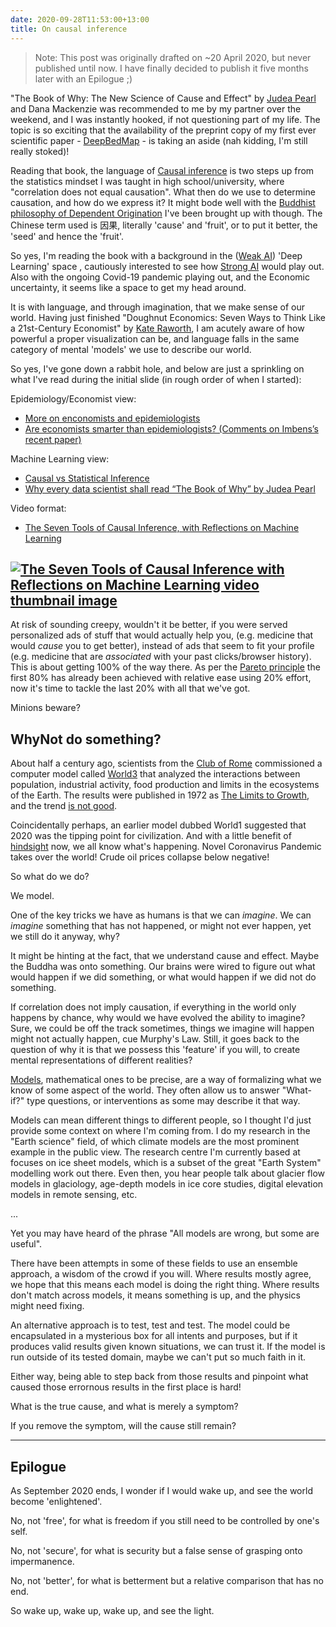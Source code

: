 ```yaml
---
date: 2020-09-28T11:53:00+13:00
title: On causal inference
---
```


> Note: This post was originally drafted on ~20 April 2020, but never published until now.
> I have finally decided to publish it five months later with an Epilogue ;)

"The Book of Why: The New Science of Cause and Effect" by [Judea Pearl](https://en.wikipedia.org/wiki/Judea_Pearl) and Dana Mackenzie was recommended to me by my partner over the weekend, and I was instantly hooked, if not questioning part of my life.
The topic is so exciting that the availability of the preprint copy of my first ever scientific paper - [DeepBedMap](https://doi.org/10.5194/tc-2020-74) - is taking an aside (nah kidding, I'm still really stoked)!

Reading that book, the language of [Causal inference](https://en.wikipedia.org/wiki/Causal_inference) is two steps up from the statistics mindset I was taught in high school/university, where "correlation does not equal causation".
What then do we use to determine causation, and how do we express it?
It might bode well with the [Buddhist philosophy of Dependent Origination](https://en.wikipedia.org/wiki/Causality#Buddhist_philosophy) I've been brought up with though.
The Chinese term used is 因果, literally 'cause' and 'fruit', or to put it better, the 'seed' and hence the 'fruit'.

So yes, I'm reading the book with a background in the ([Weak AI](https://en.wikipedia.org/wiki/Weak_AI)) 'Deep Learning' space , cautiously interested to see how [Strong AI](https://en.wikipedia.org/wiki/Strong_AI) would play out.
Also with the ongoing Covid-19 pandemic playing out, and the Economic uncertainty, it seems like a space to get my head around.

It is with language, and through imagination, that we make sense of our world.
Having just finished "Doughnut Economics: Seven Ways to Think Like a 21st-Century Economist" by [Kate Raworth](https://en.wikipedia.org/wiki/Kate_Raworth), I am acutely aware of how powerful a proper visualization can be, and language falls in the same category of mental 'models' we use to describe our world.

So yes, I've gone down a rabbit hole, and below are just a sprinkling on what I've read during the initial slide (in rough order of when I started):

Epidemiology/Economist view:

- [More on enconomists and epidemiologists](https://marginalrevolution.com/marginalrevolution/2020/04/more-on-economists-and-epidemiologists.html)
- [Are economists smarter than epidemiologists? (Comments on Imbens’s recent paper)](http://causality.cs.ucla.edu/blog/index.php/2014/10/27/are-economists-smarter-than-epidemiologists-comments-on-imbenss-recent-paper/)

Machine Learning view:

- [Causal vs Statistical Inference](https://towardsdatascience.com/causal-vs-statistical-inference-3f2c3e617220)
- [Why every data scientist shall read “The Book of Why” by Judea Pearl](https://towardsdatascience.com/why-every-data-scientist-shall-read-the-book-of-why-by-judea-pearl-e2dad84b3f9d)

Video format:

- [The Seven Tools of Causal Inference, with Reflections on Machine Learning](https://doi.org/10.1145/3241036)

[![The Seven Tools of Causal Inference with Reflections on Machine Learning video thumbnail image](https://img.youtube.com/vi/CsMV5o3hotY/0.jpg)](https://www.youtube.com/watch?v=CsMV5o3hotY "The Seven Tools of Causal Inference with Reflections on Machine Learning | Judea Pearl")
-

At risk of sounding creepy, wouldn't it be better, if you were served personalized ads of stuff that would actually help you, (e.g. medicine that would *cause* you to get better), instead of ads that seem to fit your profile (e.g. medicine that are *associated* with your past clicks/browser history).
This is about getting 100% of the way there.
As per the [Pareto principle](/climbing-the-pareto-curve) the first 80% has already been achieved with relative ease using 20% effort, now it's time to tackle the last 20% with all that we've got.

Minions beware?

## WhyNot do something?

About half a century ago, scientists from the [Club of Rome](https://en.wikipedia.org/wiki/Club_of_Rome) commissioned a computer model called [World3](https://en.wikipedia.org/wiki/World3) that analyzed the interactions between population, industrial activity, food production and limits in the ecosystems of the Earth.
The results were published in 1972 as [The Limits to Growth](https://en.wikipedia.org/wiki/The_Limits_to_Growth), and the trend [is not good](https://www.mnn.com/green-tech/computers/stories/MIT-computer-model-predicted-end-world-limits-of-growth).

Coincidentally perhaps, an earlier model dubbed World1 suggested that 2020 was the tipping point for civilization.
And with a little benefit of [hindsight](https://en.wikipedia.org/wiki/Hindsight_Bias) now, we all know what's happening.
Novel Coronavirus Pandemic takes over the world!
Crude oil prices collapse below negative!

So what do we do?

We model.

One of the key tricks we have as humans is that we can *imagine*.
We can *imagine* something that has not happened, or might not ever happen, yet we still do it anyway, why?

It might be hinting at the fact, that we understand cause and effect.
Maybe the Buddha was onto something.
Our brains were wired to figure out what would happen if we did something, or what would happen if we did not do something.

If correlation does not imply causation, if everything in the world only happens by chance, why would we have evolved the ability to imagine?
Sure, we could be off the track sometimes, things we imagine will happen might not actually happen, cue Murphy's Law.
Still, it goes back to the question of why it is that we possess this 'feature' if you will, to create mental representations of different realities?

[Models](https://en.wikipedia.org/wiki/Scientific_modelling), mathematical ones to be precise, are a way of formalizing what we know of some aspect of the world.
They often allow us to answer "What-if?" type questions, or interventions as some may describe it that way.

Models can mean different things to different people, so I thought I'd just provide some context on where I'm coming from.
I do my research in the "Earth science" field, of which climate models are the most prominent example in the public view.
The research centre I'm currently based at focuses on ice sheet models, which is a subset of the great "Earth System" modelling work out there.
Even then, you hear people talk about glacier flow models in glaciology, age-depth models in ice core studies, digital elevation models in remote sensing, etc.

...

Yet you may have heard of the phrase "All models are wrong, but some are useful".

There have been attempts in some of these fields to use an ensemble approach, a wisdom of the crowd if you will.
Where results mostly agree, we hope that this means each model is doing the right thing.
Where results don't match across models, it means something is up, and the physics might need fixing.

An alternative approach is to test, test and test.
The model could be encapsulated in a mysterious box for all intents and purposes, but if it produces valid results given known situations, we can trust it.
If the model is run outside of its tested domain, maybe we can't put so much faith in it.

Either way, being able to step back from those results and pinpoint what caused those errornous results in the first place is hard!

What is the true cause, and what is merely a symptom?

If you remove the symptom, will the cause still remain?

---

## Epilogue

As September 2020 ends, I wonder if I would wake up, and see the world become 'enlightened'.

No, not 'free', for what is freedom if you still need to be controlled by one's self.

No, not 'secure', for what is security but a false sense of grasping onto impermanence.

No, not 'better', for what is betterment but a relative comparison that has no end.

So wake up, wake up, wake up, and see the light.
